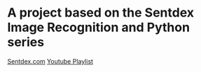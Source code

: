 # A project based on the Sentdex Image Recognition and Python series
[Sentdex.com](https://www.sentdex.com)
[Youtube Playlist](https://www.youtube.com/playlist?list=PLQVvvaa0QuDffXBfcH9ZJuvctJV3OtB8A)

